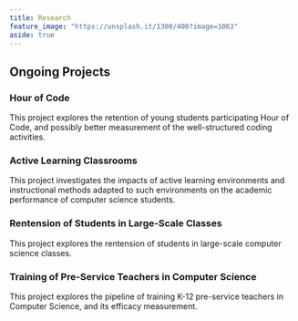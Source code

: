 ```yaml
---
title: Research
feature_image: "https://unsplash.it/1300/400?image=1063"
aside: true
---
```


## Ongoing Projects

### Hour of Code

This project explores the retention of young students participating Hour of Code, and possibly better measurement of the well-structured coding activities.

### Active Learning Classrooms

This project investigates the impacts of active learning environments and instructional methods adapted to such environments on the academic performance of computer science students.

### Rentension of Students in Large-Scale Classes

This project explores the rentension of students in large-scale computer science classes.

### Training of Pre-Service Teachers in Computer Science

This project explores the pipeline of training K-12 pre-service teachers in Computer Science, and its efficacy measurement.

